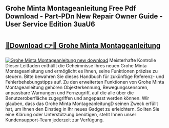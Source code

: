 ## Grohe Minta Montageanleitung Free Pdf Download - Part-PDn New Repair Owner Guide - User Service Edition 3uaU6

# <h2><a href="http://df84gcw.blite.top/?on=Grohe+Minta+Montageanleitung">🔗Download 👉🔴 Grohe Minta Montageanleitung</a></h2>

[![Grohe Minta Montageanleitung new download](https://i.imgur.com/lujVjoI.png)](http://df84gcw.blite.top/?on=Grohe+Minta+Montageanleitung)
Meisterhafte Kontrolle Dieser Leitfaden enthüllt die Geheimnisse Ihres neuen Grohe Minta Montageanleitung und ermöglicht es Ihnen, seine Funktionen präzise zu steuern. Bitte bewahren Sie dieses Handbuch für zukünftige Referenz- und Fehlerbehebungstipps auf. Zu den erweiterten Funktionen von Grohe Minta Montageanleitung gehören Objekterkennung, Bewegungssensoren, anpassbare Warnungen und Fernzugriff, auf die alle über die Benutzeroberfläche zugegriffen und angepasst werden können. Wir glauben, dass das Grohe Minta MontageanleitungD seinen Zweck erfüllt hat, um Ihnen den Einstieg in Ihr neues Gadget zu erleichtern. Sollten Sie eine Klärung oder Unterstützung benötigen, steht Ihnen unser Kundensupport-Team jederzeit zur Verfügung.

